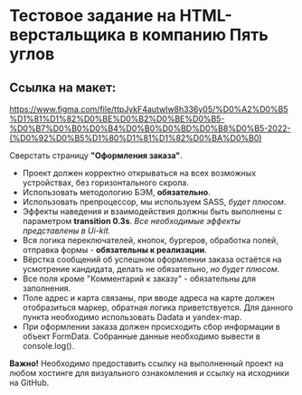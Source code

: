 # Тестовое задание на HTML-верстальщика в компанию Пять углов
## Ссылка на макет:
https://www.figma.com/file/ttpJykF4autwIw8h336y05/%D0%A2%D0%B5%D1%81%D1%82%D0%BE%D0%B2%D0%BE%D0%B5-%D0%B7%D0%B0%D0%B4%D0%B0%D0%BD%D0%B8%D0%B5-2022-(%D0%92%D0%B5%D1%80%D1%81%D1%82%D0%BA%D0%B0)

Сверстать страницу **"Оформления заказа"**.

- Проект должен корректно открываться на всех возможных устройствах, без горизонтального скрола.
- Использовать методологию БЭМ, **обязательно**.
- Использовать препроцессор, мы используем SASS, *будет плюсом*.
- Эффекты наведения и взаимодействия должны быть выполнены с параметром **transition 0.3s**.
*Все необходимые эффекты представлены в Ui-kit.*
- Вся логика переключателей, кнопок, бургеров, обработка полей, отправка формы - **обязательны к реализации**.
- Вёрстка сообщений об успешном оформлении заказа остаётся на усмотрение кандидата, делать не обязательно, *но будет плюсом*.
- Все поля кроме "Комментарий к заказу" - обязательны для заполнения.
- Поле адрес и карта связаны, при вводе адреса на карте должен отобразиться маркер, обратная логика приветствуется. Для данного пункта необходимо использовать Dadata и yandex-map.
- При оформлении заказа должен происходить сбор информации в объект FormData. Собранные данные необходимо вывести в console.log().

**Важно!** Необходимо предоставить ссылку на выполненный проект на любом хостинге для визуального ознакомления и ссылку на исходники на GitHub.
